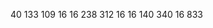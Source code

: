 40                     133
109                    16
16
                       238
312                    16
16
                       140
340                    16
833
